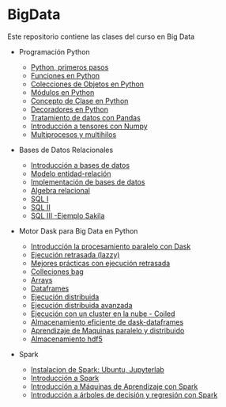 # BigData
Este repositorio contiene las clases del curso en Big Data

 - Programación Python
    - [Python, primeros pasos](https://nbviewer.jupyter.org/github/AprendizajeProfundo/Diplomado/blob/master/Temas/Módulo%202-%20Introducción%20a%20la%20programación/3.%20Programación%20en%20Python/Cuadernos/Intro_Python.ipynb)
    - [Funciones en Python](https://nbviewer.jupyter.org/github/AprendizajeProfundo/Diplomado/blob/master/Temas/M%C3%B3dulo%202-%20Introducci%C3%B3n%20a%20la%20programaci%C3%B3n/3.%20Programaci%C3%B3n%20en%20Python/Cuadernos/Funciones.ipynb)
    - [Colecciones de Objetos en Python](https://nbviewer.jupyter.org/github/AprendizajeProfundo/Diplomado/blob/master/Temas/M%C3%B3dulo%202-%20Introducci%C3%B3n%20a%20la%20programaci%C3%B3n/3.%20Programaci%C3%B3n%20en%20Python/Cuadernos/Colecciones.ipynb)
    - [Módulos en Python](https://nbviewer.jupyter.org/github/AprendizajeProfundo/Diplomado/blob/master/Temas/M%C3%B3dulo%202-%20Introducci%C3%B3n%20a%20la%20programaci%C3%B3n/3.%20Programaci%C3%B3n%20en%20Python/Cuadernos/Paquetes.ipynb)
    - [Concepto de Clase en Python](https://nbviewer.jupyter.org/github/AprendizajeProfundo/Diplomado/blob/master/Temas/Módulo%202-%20Introducción%20a%20la%20programación/3.%20Programación%20en%20Python/Cuadernos/Intro_Clases_Python.ipynb)
    - [Decoradores en Python](https://nbviewer.jupyter.org/github/AprendizajeProfundo/Diplomado/blob/master/Temas/M%C3%B3dulo%202-%20Introducci%C3%B3n%20a%20la%20programaci%C3%B3n/3.%20Programaci%C3%B3n%20en%20Python/Cuadernos/Decorators.ipynb)
    - [Tratamiento de datos con Pandas](https://nbviewer.jupyter.org/github/AprendizajeProfundo/Diplomado/blob/master/Temas/M%C3%B3dulo%2013-%20Talleres/Cuadernos/Taller_Pandas.ipynb)
    - [Introducción a tensores con Numpy](https://nbviewer.jupyter.org/github/AprendizajeProfundo/Diplomado/blob/master/Temas/Módulo%201-%20Matemáticas%20y%20Estadística/1.%20Matemáticas/Cuadernos/Intro_Tensores_I.ipynb)
   - [Multiprocesos y multihilos](https://nbviewer.jupyter.org/github/AprendizajeProfundo/BigData/blob/main/Python/Cuadernos/05_A_Mulitprocesos_Python_am.ipynb)

- Bases de Datos Relacionales
  - [Introducción a bases de datos](https://nbviewer.jupyter.org/github/AprendizajeProfundo/BigData/blob/main/Bases_Datos/Notebooks/Bases_Datos_Rel_Intro.ipynb)
   - [Modelo entidad-relación](https://nbviewer.jupyter.org/github/AprendizajeProfundo/BigData/blob/main/Bases_Datos/Notebooks/Bases_Datos_Rel_Modelo_E_R.ipynb)
   - [Implementación de bases de datos]( https://nbviewer.jupyter.org/github/AprendizajeProfundo/BigData/blob/main/Bases_Datos/Notebooks/Bases_Datos_Rel_Implementacion.ipynb)
   - [Algebra relacional](https://nbviewer.jupyter.org/github/AprendizajeProfundo/BigData/blob/main/Bases_Datos/Notebooks/Bases_Datos_Rel_Algebra_Relacional.ipynb )
   - [SQL I](https://nbviewer.jupyter.org/github/AprendizajeProfundo/BigData/blob/main/Bases_Datos/Notebooks/Bases_Datos_SQL.ipynb) 
   - [SQL II](https://nbviewer.jupyter.org/github/AprendizajeProfundo/BigData/blob/main/Bases_Datos/Notebooks/Bases_Datos_SQL-2.ipynb)
   - [SQL III -Ejemplo Sakila](https://nbviewer.jupyter.org/github/AprendizajeProfundo/BigData/blob/main/Bases_Datos/Notebooks/Bases_Datos_SQL-3.ipynb)
- Motor Dask para Big Data en Python
   - [Introducción la procesamiento paralelo con Dask](https://nbviewer.jupyter.org/github/AprendizajeProfundo/BigData/blob/main/Dask/Cuadernos/01_dask_delayed_am.ipynb)
   - [Ejecución retrasada (lazzy)](https://nbviewer.jupyter.org/github/AprendizajeProfundo/BigData/blob/main/Dask/Cuadernos/01x_lazy_am.ipynb)
   - [Mejores prácticas con ejecución retrasada](https://nbviewer.jupyter.org/github/AprendizajeProfundo/BigData/blob/main/Dask/Cuadernos/01_dask_Mejores_Practicas.ipynb)
   - [Colleciones bag](https://nbviewer.jupyter.org/github/AprendizajeProfundo/BigData/blob/main/Dask/Cuadernos/02_bag_am.ipynb)
   - [Arrays](https://nbviewer.jupyter.org/github/AprendizajeProfundo/BigData/blob/main/Dask/Cuadernos/03_array_am.ipynb)
   - [Dataframes](https://nbviewer.jupyter.org/github/AprendizajeProfundo/BigData/blob/main/Dask/Cuadernos/04_dataframe_am.ipynb)
   - [Ejecución distribuida](https://nbviewer.jupyter.org/github/AprendizajeProfundo/BigData/blob/main/Dask/Cuadernos/05_distributed_am.ipynb)
   - [Ejecución distribuida avanzada](https://nbviewer.jupyter.org/github/AprendizajeProfundo/BigData/blob/main/Dask/Cuadernos/06_distributed_advanced_am.ipynb)
   - [Ejecución con un cluster en la nube - Coiled](https://nbviewer.jupyter.org/github/AprendizajeProfundo/BigData/blob/main/Dask/Cuadernos/10_coiled_quickstart.ipynb)
   - [Almacenamiento eficiente de dask-dataframes](https://nbviewer.jupyter.org/github/AprendizajeProfundo/BigData/blob/main/Dask/Cuadernos/07_dataframe_storage_am.ipynb)
   - [Aprendizaje de Maquinas paralelo y distribuido](https://nbviewer.jupyter.org/github/AprendizajeProfundo/BigData/blob/main/Dask/Cuadernos/08_machine_learning_am.ipynb)  
   - [Almacenamiento hdf5](https://nbviewer.jupyter.org/github/AprendizajeProfundo/BigData/blob/main/Almacenamiento/Cuadernos/hdf5.ipynb)
- Spark
  - [Instalacion de Spark: Ubuntu, Jupyterlab](https://nbviewer.jupyter.org/github/AprendizajeProfundo/BigData/blob/main/Spark/Cuadernos/Spark_install.ipynb)
  - [Introducción a Spark](https://nbviewer.jupyter.org/github/AprendizajeProfundo/BigData/blob/main/Spark/Cuadernos/Spark_Introduccion.ipynb)
  - [Introducción a Máquinas de Aprendizaje con Spark](https://nbviewer.jupyter.org/github/AprendizajeProfundo/BigData/blob/main/Spark/Cuadernos/Spark_Machine_Learning.ipynb)
  - [Introducción a árboles de decisión y regresión con Spark](https://nbviewer.jupyter.org/github/AprendizajeProfundo/BigData/blob/main/Spark/Cuadernos/Spark_Machine_Learning-tree.ipynb)
